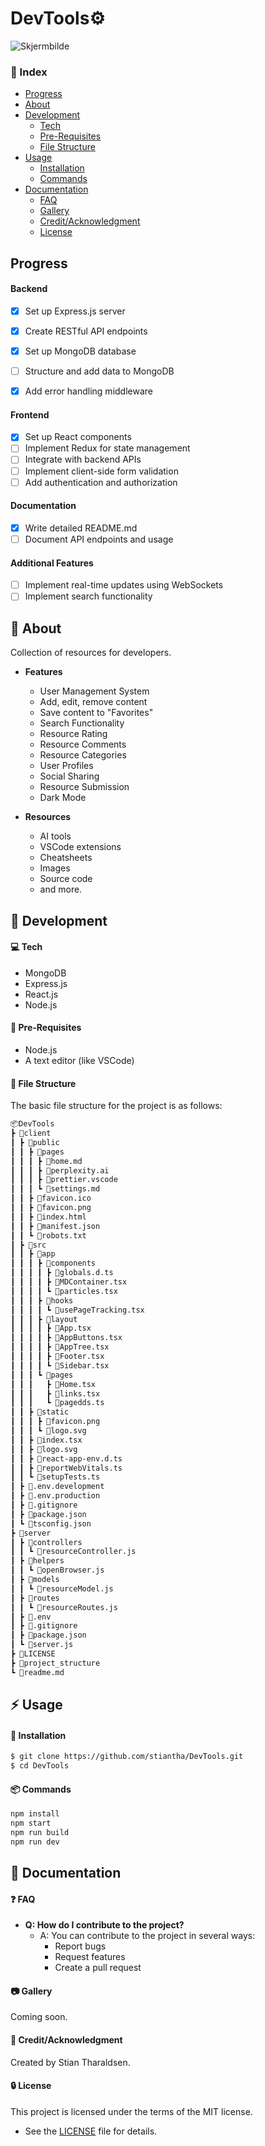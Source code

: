 <h1>DevTools⚙️</h1>

![Skjermbilde](https://github.com/stiantha/DevTools/assets/132207909/853631e0-b9c6-4338-9c68-4d7e66007ec8)

### :ledger: Index
- [Progress](#progress)
- [About](#beginner-about)
- [Development](#wrench-development)
  - [Tech](#computer-tech)
  - [Pre-Requisites](#notebook-pre-requisites)
  - [File Structure](#file_folder-file-structure)
- [Usage](#zap-usage)
  - [Installation](#electric_plug-installation)
  - [Commands](#package-commands)
- [Documentation](#book-documentation)
    - [FAQ](#question-faq)
    - [Gallery](#camera-gallery)
    - [Credit/Acknowledgment](#star2-creditacknowledgment)
    - [License](#lock-license)
## Progress
#### Backend
- [x] Set up Express.js server
- [x] Create RESTful API endpoints
- [x] Set up MongoDB database
- [ ] Structure and add data to MongoDB
- [x] Add error handling middleware


#### Frontend
- [x] Set up React components
- [ ] Implement Redux for state management
- [ ] Integrate with backend APIs
- [ ] Implement client-side form validation
- [ ] Add authentication and authorization

#### Documentation
- [x] Write detailed README.md
- [ ] Document API endpoints and usage

#### Additional Features
- [ ] Implement real-time updates using WebSockets
- [ ] Implement search functionality

## :beginner: About
Collection of resources for developers.<br>
- **Features** 
    - User Management System
    - Add, edit, remove content
    - Save content to "Favorites"
    - Search Functionality
    - Resource Rating
    - Resource Comments
    - Resource Categories
    - User Profiles
    - Social Sharing
    - Resource Submission
    - Dark Mode

- **Resources** 
    - AI tools
    - VSCode extensions
    - Cheatsheets
    - Images
    - Source code
    - and more.

## :wrench: Development

#### :computer: Tech

- MongoDB
- Express.js
- React.js
- Node.js

#### :notebook: Pre-Requisites

- Node.js
- A text editor (like VSCode)

#### :file_folder: File Structure
The basic file structure for the project is as follows:
```bash
📦DevTools
┣ 📂client
┃ ┣ 📂public
┃ ┃ ┣ 📂pages
┃ ┃ ┃ ┣ 📜home.md
┃ ┃ ┃ ┣ 📜perplexity.ai
┃ ┃ ┃ ┣ 📜prettier.vscode
┃ ┃ ┃ ┗ 📜settings.md
┃ ┃ ┣ 📜favicon.ico
┃ ┃ ┣ 📜favicon.png
┃ ┃ ┣ 📜index.html
┃ ┃ ┣ 📜manifest.json
┃ ┃ ┗ 📜robots.txt
┃ ┣ 📂src
┃ ┃ ┣ 📂app
┃ ┃ ┃ ┣ 📂components
┃ ┃ ┃ ┃ ┣ 📜globals.d.ts
┃ ┃ ┃ ┃ ┣ 📜MDContainer.tsx
┃ ┃ ┃ ┃ ┗ 📜particles.tsx
┃ ┃ ┃ ┣ 📂hooks
┃ ┃ ┃ ┃ ┗ 📜usePageTracking.tsx
┃ ┃ ┃ ┣ 📂layout
┃ ┃ ┃ ┃ ┣ 📜App.tsx
┃ ┃ ┃ ┃ ┣ 📜AppButtons.tsx
┃ ┃ ┃ ┃ ┣ 📜AppTree.tsx
┃ ┃ ┃ ┃ ┣ 📜Footer.tsx
┃ ┃ ┃ ┃ ┗ 📜Sidebar.tsx
┃ ┃ ┃ ┗ 📂pages
┃ ┃ ┃   ┣ 📜Home.tsx
┃ ┃ ┃   ┣ 📜links.tsx
┃ ┃ ┃   ┗ 📜pagedds.ts
┃ ┃ ┣ 📂static
┃ ┃ ┃ ┣ 📜favicon.png
┃ ┃ ┃ ┗ 📜logo.svg
┃ ┃ ┣ 📜index.tsx
┃ ┃ ┣ 📜logo.svg
┃ ┃ ┣ 📜react-app-env.d.ts
┃ ┃ ┣ 📜reportWebVitals.ts
┃ ┃ ┗ 📜setupTests.ts
┃ ┣ 📜.env.development
┃ ┣ 📜.env.production
┃ ┣ 📜.gitignore
┃ ┣ 📜package.json
┃ ┗ 📜tsconfig.json
┣ 📂server
┃ ┣ 📂controllers
┃ ┃ ┗ 📜resourceController.js
┃ ┣ 📂helpers
┃ ┃ ┗ 📜openBrowser.js
┃ ┣ 📂models
┃ ┃ ┗ 📜resourceModel.js
┃ ┣ 📂routes
┃ ┃ ┗ 📜resourceRoutes.js
┃ ┣ 📜.env
┃ ┣ 📜.gitignore
┃ ┣ 📜package.json
┃ ┗ 📜server.js
┣ 📜LICENSE
┣ 📜project_structure
┗ 📜readme.md


```
## :zap: Usage
#### :electric_plug: Installation
```bash
$ git clone https://github.com/stiantha/DevTools.git
$ cd DevTools
```

#### :package: Commands
```bash
npm install
npm start
npm run build
npm run dev
```
## :book: Documentation

#### :question: FAQ

- **Q: How do I contribute to the project?**
  - A: You can contribute to the project in several ways:
    - Report bugs
    - Request features
    - Create a pull request

#### :camera: Gallery
Coming soon.

#### :star2: Credit/Acknowledgment
Created by Stian Tharaldsen.
#### :lock: License
This project is licensed under the terms of the MIT license.
- See the [LICENSE](LICENSE) file for details.

